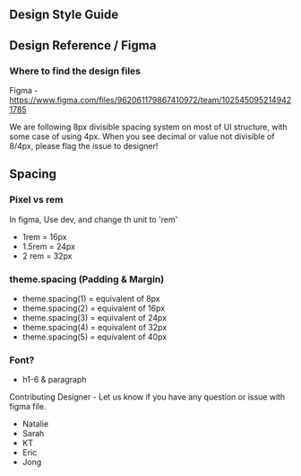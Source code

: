 ## Design Style Guide

## Design Reference / Figma
### Where to find the design files
Figma - https://www.figma.com/files/962061179867410972/team/1025450952149421785

We are following 8px divisible spacing system on most of UI structure, with some case of using 4px.
When you see decimal or value not divisible of 8/4px, please flag the issue to designer!

## Spacing
### Pixel vs rem
In figma, Use dev, and change th unit to 'rem'
- 1rem = 16px
- 1.5rem = 24px
- 2 rem = 32px

### theme.spacing (Padding & Margin)
- theme.spacing(1) = equivalent of 8px
- theme.spacing(2) = equivalent of 16px
- theme.spacing(3) = equivalent of 24px
- theme.spacing(4) = equivalent of 32px
- theme.spacing(5) = equivalent of 40px

### Font?
- h1-6 & paragraph


Contributing Designer - Let us know if you have any question or issue with figma file.
- Natalie
- Sarah
- KT
- Eric
- Jong

